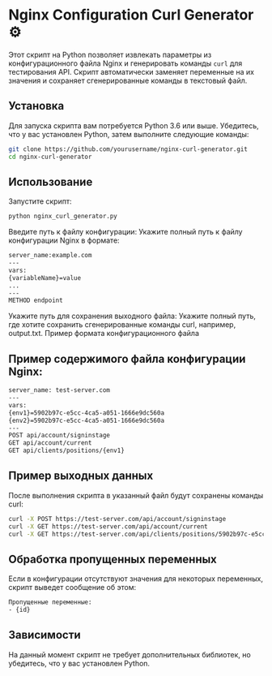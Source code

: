 # Nginx Configuration Curl Generator ⚙️

Этот скрипт на Python позволяет извлекать параметры из конфигурационного файла Nginx и генерировать команды `curl` для тестирования API. Скрипт автоматически заменяет переменные на их значения и сохраняет сгенерированные команды в текстовый файл.

## Установка

Для запуска скрипта вам потребуется Python 3.6 или выше. Убедитесь, что у вас установлен Python, затем выполните следующие команды:

```bash
git clone https://github.com/yourusername/nginx-curl-generator.git
cd nginx-curl-generator
```
## Использование

Запустите скрипт:
```bash
python nginx_curl_generator.py
```
Введите путь к файлу конфигурации: Укажите полный путь к файлу конфигурации Nginx в формате:
```bash
server_name:example.com
---
vars:
{variableName}=value
...
---
METHOD endpoint
```
Укажите путь для сохранения выходного файла: Укажите полный путь, где хотите сохранить сгенерированные команды curl, например, output.txt.
Пример формата конфигурационного файла

## Пример содержимого файла конфигурации Nginx:
```bash
server_name: test-server.com
---
vars:
{env1}=5902b97c-e5cc-4ca5-a051-1666e9dc560a
{env2}=5902b97c-e5cc-4ca5-a051-1666e9dc560a
---
POST api/account/signinstage
GET api/account/current
GET api/clients/positions/{env1}
```
## Пример выходных данных

После выполнения скрипта в указанный файл будут сохранены команды curl:

```bash
curl -X POST https://test-server.com/api/account/signinstage
curl -X GET https://test-server.com/api/account/current
curl -X GET https://test-server.com/api/clients/positions/5902b97c-e5cc-4ca5-a051-1666e9dc560a
```
## Обработка пропущенных переменных

Если в конфигурации отсутствуют значения для некоторых переменных, скрипт выведет сообщение об этом:
```bash
Пропущенные переменные:
- {id}
```
## Зависимости

На данный момент скрипт не требует дополнительных библиотек, но убедитесь, что у вас установлен Python.